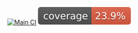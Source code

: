 [![Main CI](https://github.com/ToriCrux/Blog_PageFlow/actions/workflows/main-ci.yml/badge.svg)](https://github.com/ToriCrux/Blog_PageFlow/actions/workflows/main-ci.yml)
![JaCoCo Coverage](https://raw.githubusercontent.com/ToriCrux/Blog_PageFlow/dev/PageFlow-api/.github/badges/jacoco.svg)